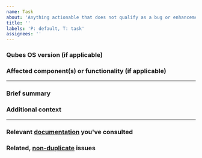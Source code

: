 ```yaml
---
name: Task
about: 'Anything actionable that does not qualify as a bug or enhancement.'
title: ''
labels: 'P: default, T: task'
assignees: ''
---
```


<!--(Before filing this issue, please read:
https://www.qubes-os.org/doc/issue-tracking/
Please use this issue template. Do not delete it.)-->

### Qubes OS version (if applicable)
<!--(If applicable, the version of Qubes OS that this task concerns (e.g.,
`R4.0`), available via the command `cat /etc/qubes-release` in a dom0
terminal.)-->



### Affected component(s) or functionality (if applicable)
<!--(If applicable, the component or functionality of Qubes OS that this task
concerns.)-->



-----
### Brief summary
<!--(A clear and concise summary of the task that should be done.)-->



### Additional context
<!--(Add any other context that might help us understand the proposed task.)-->



-----
### Relevant [documentation](https://www.qubes-os.org/doc/) you've consulted
<!--(Provide a list of any relevant documentation you've consulted. We do not
know what you've already read unless you tell us. If you do not list anything,
we will assume that you haven't read any relevant documentation. If you're not
aware of any relevant documentation, write "None" (or "N/A" if not
applicable).)-->



### Related, [non-duplicate](https://www.qubes-os.org/doc/issue-tracking/#new-issues-should-not-be-duplicates-of-existing-issues) issues
<!--(Provide a list of any related issues of which you're aware. Do not
describe any other unreported bugs, features, or tasks here. We do not know
which issues you've already seen unless you tell us. If there is another issue
that seems like a duplicate, and you did not mention it here, we will assume
that you were not aware of it. If you didn't find any related issues, write
"None found.")-->



